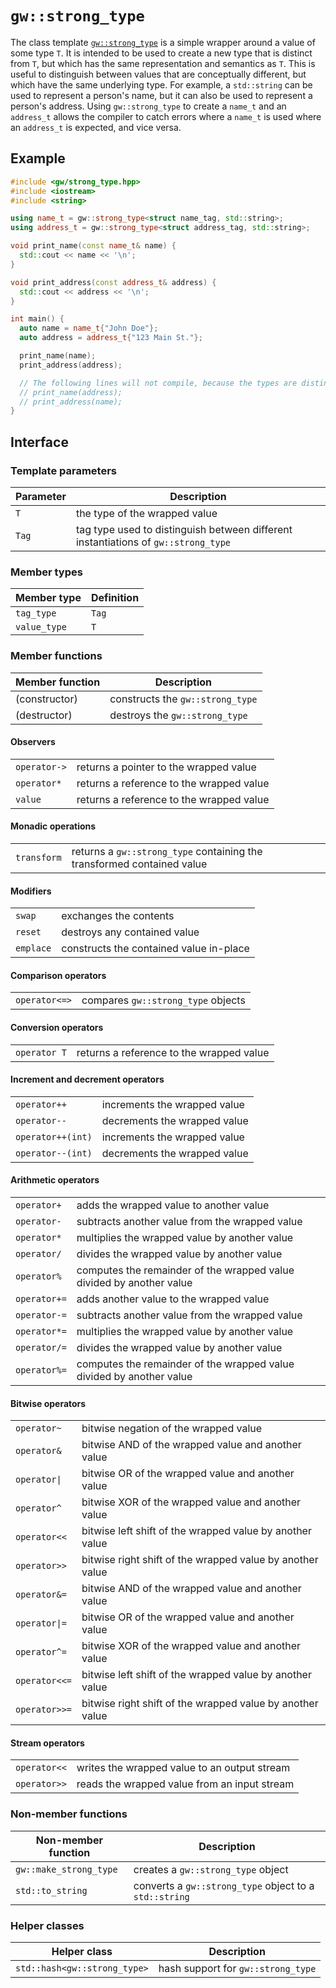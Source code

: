 # `gw::strong_type`

The class template [`gw::strong_type`](../include/gw/strong_type.hpp) is a simple wrapper around a value of some type `T`. It is intended to be used to create a new type that is distinct from `T`, but which has the same representation and semantics as `T`. This is useful to distinguish between values that are conceptually different, but which have the same underlying type. For example, a `std::string` can be used to represent a person's name, but it can also be used to represent a person's address. Using `gw::strong_type` to create a `name_t` and an `address_t` allows the compiler to catch errors where a `name_t` is used where an `address_t` is expected, and vice versa.

## Example

```cpp
#include <gw/strong_type.hpp>
#include <iostream>
#include <string>

using name_t = gw::strong_type<struct name_tag, std::string>;
using address_t = gw::strong_type<struct address_tag, std::string>;

void print_name(const name_t& name) {
  std::cout << name << '\n';
}

void print_address(const address_t& address) {
  std::cout << address << '\n';
}

int main() {
  auto name = name_t{"John Doe"};
  auto address = address_t{"123 Main St."};

  print_name(name);
  print_address(address);

  // The following lines will not compile, because the types are distinct.
  // print_name(address);
  // print_address(name);
}
```

## Interface

### Template parameters

| Parameter | Description |
| --------- | ----------- |
| `T` | the type of the wrapped value |
| `Tag` | tag type used to distinguish between different instantiations of `gw::strong_type` |

### Member types

| Member type | Definition |
| ----------- | ----------- |
| `tag_type` | `Tag` |
| `value_type` | `T` |

### Member functions

| Member function | Description |
| --------------- | ----------- |
| (constructor) | constructs the `gw::strong_type` |
| (destructor) | destroys the `gw::strong_type` |

#### Observers

|   |   |
|---|---|
| `operator->` | returns a pointer to the wrapped value |
| `operator*` | returns a reference to the wrapped value |
| `value` | returns a reference to the wrapped value |

#### Monadic operations

|   |   |
|---|---|
| `transform` | returns a `gw::strong_type` containing the transformed contained value |

#### Modifiers

|   |   |
|---|---|
| `swap` | exchanges the contents |
| `reset` | destroys any contained value |
| `emplace` | constructs the contained value in-place |

#### Comparison operators

|   |   |
|---|---|
| `operator<=>` | compares `gw::strong_type` objects |

#### Conversion operators

|   |   |
|---|---|
| `operator T` | returns a reference to the wrapped value |

#### Increment and decrement operators

|   |   |
|---|---|
| `operator++` | increments the wrapped value |
| `operator--` | decrements the wrapped value |
| `operator++(int)` | increments the wrapped value |
| `operator--(int)` | decrements the wrapped value |

#### Arithmetic operators

|   |   |
|---|---|
| `operator+` | adds the wrapped value to another value |
| `operator-` | subtracts another value from the wrapped value |
| `operator*` | multiplies the wrapped value by another value |
| `operator/` | divides the wrapped value by another value |
| `operator%` | computes the remainder of the wrapped value divided by another value |
| `operator+=` | adds another value to the wrapped value |
| `operator-=` | subtracts another value from the wrapped value |
| `operator*=` | multiplies the wrapped value by another value |
| `operator/=` | divides the wrapped value by another value |
| `operator%=` | computes the remainder of the wrapped value divided by another value |

#### Bitwise operators

|   |   |
|---|---|
| `operator~` | bitwise negation of the wrapped value |
| `operator&` | bitwise AND of the wrapped value and another value |
| `operator\|` | bitwise OR of the wrapped value and another value |
| `operator^` | bitwise XOR of the wrapped value and another value |
| `operator<<` | bitwise left shift of the wrapped value by another value |
| `operator>>` | bitwise right shift of the wrapped value by another value |
| `operator&=` | bitwise AND of the wrapped value and another value |
| `operator\|=` | bitwise OR of the wrapped value and another value |
| `operator^=` | bitwise XOR of the wrapped value and another value |
| `operator<<=` | bitwise left shift of the wrapped value by another value |
| `operator>>=` | bitwise right shift of the wrapped value by another value |

#### Stream operators

|   |   |
|---|---|
| `operator<<` | writes the wrapped value to an output stream |
| `operator>>` | reads the wrapped value from an input stream |

### Non-member functions

| Non-member function | Description |
| --------------- | ----------- |
| `gw::make_strong_type` | creates a `gw::strong_type` object |
| `std::to_string` | converts a `gw::strong_type` object to a `std::string` |

### Helper classes

| Helper class | Description |
| ------------ | ----------- |
| `std::hash<gw::strong_type>` | hash support for `gw::strong_type` |
